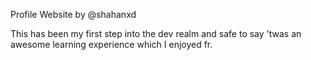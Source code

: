 Profile Website by @shahanxd

This has been my first step into the dev realm and safe to say 'twas an awesome learning experience which I enjoyed fr.

